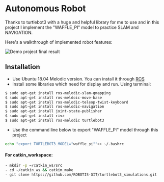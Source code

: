 # Autonomous Robot

Thanks to turtlebot3 with a huge and helpful library for me to use and in this project I implement the "WAFFLE_PI" model to practice SLAM and NAVIGATION. 

Here's a walkthrough of implemented robot features:

<img src='demo.gif' title='Demo project final result'> <br>

## Installation

- Use Ubuntu 18.04 Melodic version. You can install it through [ROS](http://wiki.ros.org/melodic/Installation/Ubuntu) 
- Install some libraries which need for display and run. Using terminal:
```bash
$ sudo apt-get install ros-melodic-slam-gmapping
$ sudo apt-get install ros-meldoic-move-base
$ sudo apt-get install ros-melodic-teleop-twist-keyboard
$ sudo apt-get install ros-melodic-navigation
$ sudo apt-get install joint-state-publisher
$ sudo apt-get install rivz
$ sudo apt-get install ros-melodic turtlebot3
```
- Use the command line below to export "WAFFLE_PI" model through this project

```bash
echo "export TURTLEBOT3_MODEL="waffle_pi"">> ~/.bashrc
```
 #### For catkin_workspace: 
```bash
- mkdir -p ~/catkin_ws/src
- cd ~/catkin_ws && catkin_make
- git clone https://github.com/ROBOTIS-GIT/turtlebot3_simulations.git
```
